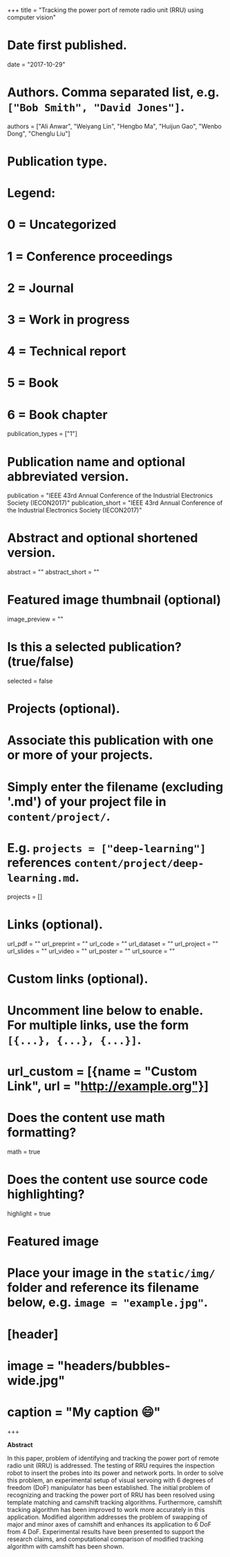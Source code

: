 +++
title = "Tracking the power port of remote radio unit (RRU) using computer vision"

# Date first published.
date = "2017-10-29"

# Authors. Comma separated list, e.g. `["Bob Smith", "David Jones"]`.
authors = ["Ali Anwar", "Weiyang Lin", "Hengbo Ma", "Huijun Gao", "Wenbo Dong", "Chenglu Liu"]

# Publication type.
# Legend:
# 0 = Uncategorized
# 1 = Conference proceedings
# 2 = Journal
# 3 = Work in progress
# 4 = Technical report
# 5 = Book
# 6 = Book chapter
publication_types = ["1"]

# Publication name and optional abbreviated version.
publication = "IEEE 43rd Annual Conference of the Industrial Electronics Society (IECON2017)"
publication_short = "IEEE 43rd Annual Conference of the Industrial Electronics Society (IECON2017)"

# Abstract and optional shortened version.
abstract = ""
abstract_short = ""

# Featured image thumbnail (optional)
image_preview = ""

# Is this a selected publication? (true/false)
selected = false

# Projects (optional).
#   Associate this publication with one or more of your projects.
#   Simply enter the filename (excluding '.md') of your project file in `content/project/`.
#   E.g. `projects = ["deep-learning"]` references `content/project/deep-learning.md`.
projects = []

# Links (optional).
url_pdf = ""
url_preprint = ""
url_code = ""
url_dataset = ""
url_project = ""
url_slides = ""
url_video = ""
url_poster = ""
url_source = ""

# Custom links (optional).
#   Uncomment line below to enable. For multiple links, use the form `[{...}, {...}, {...}]`.
# url_custom = [{name = "Custom Link", url = "http://example.org"}]

# Does the content use math formatting?
math = true

# Does the content use source code highlighting?
highlight = true

# Featured image
# Place your image in the `static/img/` folder and reference its filename below, e.g. `image = "example.jpg"`.
# [header]
# image = "headers/bubbles-wide.jpg"
# caption = "My caption 😄"

+++

**Abstract**

In this paper, problem of identifying and tracking the power port of remote radio unit (RRU) is addressed. The testing of RRU requires the inspection robot to insert the probes into its power and network ports. In order to solve this problem, an experimental setup of visual servoing with 6 degrees of freedom (DoF) manipulator has been established. The initial problem of recognizing and tracking the power port of RRU has been resolved using template matching and camshift tracking algorithms. Furthermore, camshift tracking algorithm has been improved to work more accurately in this application. Modified algorithm addresses the problem of swapping of major and minor axes of camshift and enhances its application to 6 DoF from 4 DoF. Experimental results have been presented to support the research claims, and computational comparison of modified tracking algorithm with camshift has been shown.
